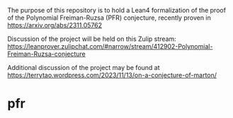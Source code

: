 The purpose of this repository is to hold a Lean4 formalization of the proof of the Polynomial Freiman-Ruzsa (PFR) conjecture, recently proven in https://arxiv.org/abs/2311.05762

Discussion of the project will be held on this Zulip stream: https://leanprover.zulipchat.com/#narrow/stream/412902-Polynomial-Freiman-Ruzsa-conjecture

Additional discussion of the project may be found at https://terrytao.wordpress.com/2023/11/13/on-a-conjecture-of-marton/



# pfr
